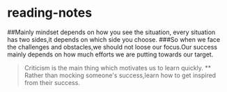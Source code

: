 # reading-notes
##Mainly mindset depends on how you see the situation, every situation has two sides,it depends on which side you choose.
###So when we face the challenges and obstacles,we should not loose our focus.Our success mainly depends on how much efforts we are putting towards our target.


> Criticism is the main thing which motivates us to learn quickly.
** Rather than mocking someone's success,learn how to get inspired from their success.
